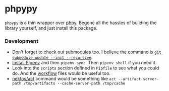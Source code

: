 # phpypy

`phpypy` is a thin wrapper over [phpy](https://github.com/swoole/phpy). Begone all the hassles of building the library yourself, and just install this package.

### Development

- Don't forget to check out submodules too. I believe the command is [`git submodule update --init --recursive`](https://stackoverflow.com/a/1032653).
- [Install Pipenv](https://pipenv.pypa.io/en/latest/installation.html) and then `pipenv sync`. Then `pipenv shell` if you need it.
- Look into the `scripts` section defined in `Pipfile` to see what you could do. And the [workflow](./.github/workflows) files would be useful too.
- [nektos/act](https://github.com/nektos/act) command would be something like `act --artifact-server-path /tmp/artifacts --cache-server-path /tmp/cache`
